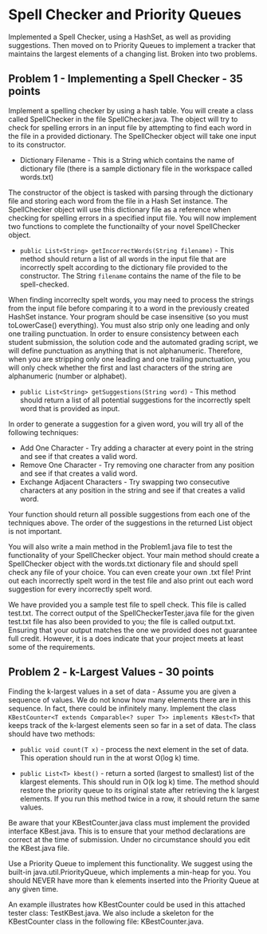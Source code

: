# Spell Checker and Priority Queues

Implemented a Spell Checker, using a HashSet, as well as providing suggestions. Then moved on to Priority Queues to implement a tracker that maintains the largest elements of a changing list. Broken into two problems. 

## Problem 1 - Implementing a Spell Checker - 35 points

Implement a spelling checker by using a hash table. You will create a class called SpellChecker in the file SpellChecker.java.  The object will try to check for spelling errors in an input file by attempting to find each word in the file in a provided dictionary. The SpellChecker object will take one input to its constructor.

* Dictionary Filename - This is a String which contains the name of dictionary file (there is a sample dictionary file in the workspace called words.txt)

The constructor of the object is tasked with parsing through the dictionary file and storing each word from the file in a Hash Set instance. The SpellChecker object will use this dictionary file as a reference when checking for spelling errors in a specified input file. You will now implement two functions to complete the functionailty of your novel SpellChecker object.

* ```public List<String> getIncorrectWords(String filename)``` - This method should return a list of all words in the input file that are incorrectly spelt according to the dictionary file provided to the constructor. The String ```filename``` contains the name of the file to be spell-checked.

When finding incorreclty spelt words, you may need to process the strings from the input file before comparing it to a word in the previously created HashSet instance. Your program should be case insensitive (so you must toLowerCase() everything). You must also strip only one leading and only one trailing punctuation. In order to ensure consistency between each student submission, the solution code and the automated grading script, we will define punctuation as anything that is not alphanumeric. Therefore, when you are stripping only one leading and one trailing punctuation, you will only check whether the first and last characters of the string are alphanumeric (number or alphabet).

* ```public List<String> getSuggestions(String word)``` - This method should return a list of all potential suggestions for the incorrectly spelt word that is provided as input.

In order to generate a suggestion for a given word, you will try all of the following techniques:

* Add One Character - Try adding a character at every point in the string and see if that creates a valid word.
* Remove One Character - Try removing one character from any position and see if that creates a valid word.
* Exchange Adjacent Characters - Try swapping two consecutive characters at any position in the string and see if that creates a valid word.

Your function should return all possible suggestions from each one of the techniques above. The order of the suggestions in the returned List object is not important.

You will also write a main method in the Problem1.java file to test the functionality of your SpellChecker object. Your main method should create a SpellChecker object with the words.txt dictionary file and should spell check any file of your choice. You can even create your own .txt file! Print out each incorrectly spelt word in the test file and also print out each word suggestion for every incorrectly spelt word.

We have provided you a sample test file to spell check. This file is called test.txt. The correct output of the SpellCheckerTester.java file for the given test.txt file has also been provided to you; the file is called output.txt. Ensuring that your output matches the one we provided does not guarantee full credit. However, it is a does indicate that your project meets at least some of the requirements.

## Problem 2 - k-Largest Values - 30 points

Finding the k-largest values in a set of data - Assume you are given a sequence of values. We do not know how many elements there are in this sequence. In fact, there could be infinitely many. Implement the class
```KBestCounter<T extends Comparable<? super T>> implements KBest<T>``` that keeps track of the k-largest elements seen so far in a set of data. The class should have two methods:

* ```public void count(T x)``` - process the next element in the set of data. This operation should run in the at worst O(log k) time.

* ```public List<T> kbest()``` - return a sorted (largest to smallest) list of the klargest elements. This should run in O(k log k) time. The method should restore the priority queue to its original state after retrieving the k largest elements. If you run this method twice in a row, it should return the same values.

Be aware that your KBestCounter.java class must implement the provided interface KBest.java. This is to ensure that your method declarations are correct at the time of submission. Under no circumstance should you edit the KBest.java file.

Use a Priority Queue to implement this functionality. We suggest using the built-in java.util.PriorityQueue, which implements a min-heap for you. You should NEVER have more than k elements inserted into the Priority Queue at any given time.

An example illustrates how KBestCounter could be used in this attached tester class: TestKBest.java.  We also include a skeleton for the KBestCounter class in the following file: KBestCounter.java.
